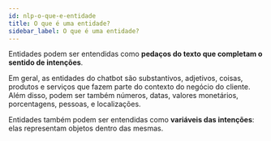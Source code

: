 ```yaml
---
id: nlp-o-que-e-entidade
title: O que é uma entidade?
sidebar_label: O que é uma entidade?
---
```


Entidades podem ser entendidas como **pedaços do texto que completam o sentido de intenções**.

Em geral, as entidades do chatbot são substantivos, adjetivos, coisas, produtos e serviços que fazem parte do contexto do negócio do cliente. Além disso, podem ser também números, datas, valores monetários, porcentagens, pessoas, e localizações.

Entidades também podem ser entendidas como **variáveis das intenções**: elas representam objetos dentro das mesmas.
